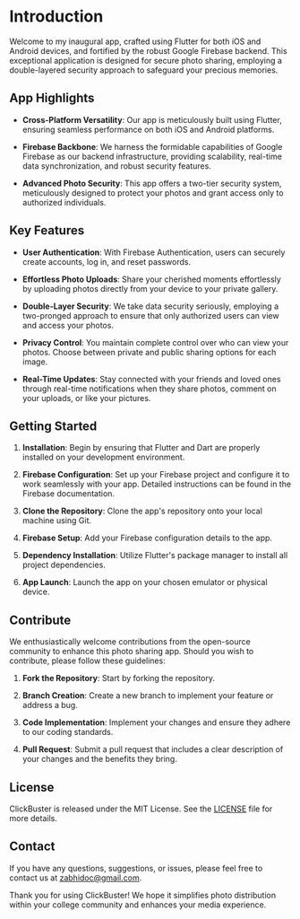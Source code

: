 # Introduction

Welcome to my inaugural app, crafted using Flutter for both iOS and Android devices, and fortified by the robust Google Firebase backend. This exceptional application is designed for secure photo sharing, employing a double-layered security approach to safeguard your precious memories.

## App Highlights

- **Cross-Platform Versatility**: Our app is meticulously built using Flutter, ensuring seamless performance on both iOS and Android platforms.

- **Firebase Backbone**: We harness the formidable capabilities of Google Firebase as our backend infrastructure, providing scalability, real-time data synchronization, and robust security features.

- **Advanced Photo Security**: This app offers a two-tier security system, meticulously designed to protect your photos and grant access only to authorized individuals.

## Key Features

- **User Authentication**: With Firebase Authentication, users can securely create accounts, log in, and reset passwords.

- **Effortless Photo Uploads**: Share your cherished moments effortlessly by uploading photos directly from your device to your private gallery.

- **Double-Layer Security**: We take data security seriously, employing a two-pronged approach to ensure that only authorized users can view and access your photos.

- **Privacy Control**: You maintain complete control over who can view your photos. Choose between private and public sharing options for each image.

- **Real-Time Updates**: Stay connected with your friends and loved ones through real-time notifications when they share photos, comment on your uploads, or like your pictures.

## Getting Started

1. **Installation**: Begin by ensuring that Flutter and Dart are properly installed on your development environment.

2. **Firebase Configuration**: Set up your Firebase project and configure it to work seamlessly with your app. Detailed instructions can be found in the Firebase documentation.

3. **Clone the Repository**: Clone the app's repository onto your local machine using Git.

4. **Firebase Setup**: Add your Firebase configuration details to the app.

5. **Dependency Installation**: Utilize Flutter's package manager to install all project dependencies.

6. **App Launch**: Launch the app on your chosen emulator or physical device.

## Contribute

We enthusiastically welcome contributions from the open-source community to enhance this photo sharing app. Should you wish to contribute, please follow these guidelines:

1. **Fork the Repository**: Start by forking the repository.

2. **Branch Creation**: Create a new branch to implement your feature or address a bug.

3. **Code Implementation**: Implement your changes and ensure they adhere to our coding standards.

4. **Pull Request**: Submit a pull request that includes a clear description of your changes and the benefits they bring.

## License

ClickBuster is released under the MIT License. See the [LICENSE](LICENSE) file for more details.

## Contact

If you have any questions, suggestions, or issues, please feel free to contact us at [zabhidoc@gmail.com](mailto:zabhidoc@gmail.com).

Thank you for using ClickBuster! We hope it simplifies photo distribution within your college community and enhances your media experience.
